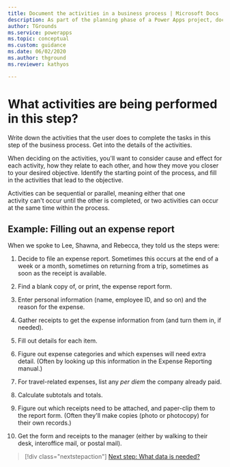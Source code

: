 ```yaml
---
title: Document the activities in a business process | Microsoft Docs
description: As part of the planning phase of a Power Apps project, document the activities  currently performed in each step of the business process you want to automate.
author: TGrounds
ms.service: powerapps
ms.topic: conceptual
ms.custom: guidance
ms.date: 06/02/2020
ms.author: thground
ms.reviewer: kathyos

---
```


# What activities are being performed in this step?

Write down the activities that the user does to complete the tasks in this
step of the business process. Get into the details of the activities.

When deciding on the activities, you'll want to consider cause and effect for
each activity, how they relate to each other, and how they move you closer to
your desired objective. Identify the starting point of the process, and fill in
the activities that lead to the objective. ​

Activities can be sequential or parallel, meaning either that one
activity can't occur until the other is completed, or two activities can occur
at the same time within the process​.

## Example: Filling out an expense report

When we spoke to Lee, Shawna, and Rebecca, they told us the steps were:

1. Decide to file an expense report. Sometimes this occurs at the end of a week or a month,
    sometimes on returning from a trip, sometimes as soon as the
    receipt is available.

2. Find a blank copy of, or print, the expense report form.

3. Enter personal information (name, employee ID, and so on) and the reason for the expense.

4. Gather receipts to get the expense information from (and turn them in, if needed).

5. Fill out details for each item.

6. Figure out expense categories and which expenses will need extra detail. (Often
    by looking up this information in the Expense Reporting manual.)

7. For travel-related expenses, list any *per diem* the company already paid.

8. Calculate subtotals and totals.

9. Figure out which receipts need to be attached, and paper-clip them to the
    report form. (Often they'll make copies (photo or photocopy) for their own records.)

10. Get the form and receipts to the manager (either by walking to their desk, interoffice mail, or postal mail).

> [!div class="nextstepaction"]
> [Next step: What data is needed?](what-data-needed.md)
